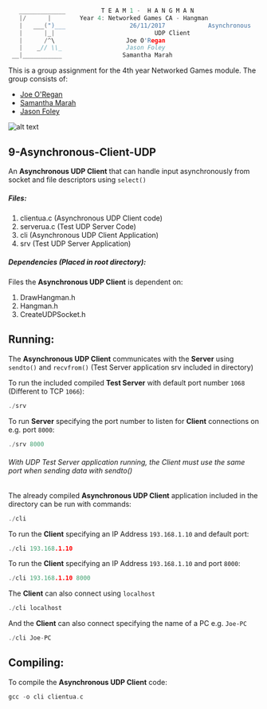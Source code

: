 ```c
   _____________          T E A M 1 -  H A N G M A N
   |/      |        Year 4: Networked Games CA - Hangman
   |   ___(")___                  26/11/2017			Asynchronous
   |      |_| 							 UDP Client
   |      /^\                    Joe O'Regan
   |    _// \\_                  Jason Foley
 __|___________                 Samantha Marah
```

This is a group assignment for the 4th year Networked Games module. The group consists of:

  * [Joe O'Regan](https://github.com/joeaoregan)
  * [Samantha Marah](https://github.com/jasfoley)
  * [Jason Foley](https://github.com/samanthamarah)

![alt text](https://raw.githubusercontent.com/joeaoregan/Yr4-NetworkGames-Hangman/master/Screenshots/9AsynchronousClientUDP.png "Asynchronous UDP Client")

## 9-Asynchronous-Client-UDP

An **Asynchronous UDP Client** that can handle input asynchronously from socket and file descriptors using `select()`

##### Files:

1. clientua.c (Asynchronous UDP Client code)
2. serverua.c (Test UDP Server Code)
2. cli (Asynchronous UDP Client Application)
3. srv (Test UDP Server Application)

##### Dependencies (Placed in root directory):
Files the **Asynchronous UDP Client** is dependent on:

1. DrawHangman.h
2. Hangman.h
3. CreateUDPSocket.h

## Running:

The **Asynchronous UDP Client** communicates with the **Server** using `sendto()` and `recvfrom()` (Test Server application srv included in directory)

To run the included compiled **Test Server** with default port number `1068` (Different to TCP `1066`):
```c
./srv
```

To run **Server** specifying the port number to listen for **Client** connections on e.g. port `8000`:
```c
./srv 8000
```

###### With UDP Test Server application running, the Client must use the same port when sending data with sendto()


The already compiled **Asynchronous UDP Client** application included in the directory can be run with commands: 

```c
./cli
```

To run the **Client** specifying an IP Address `193.168.1.10` and default port: 
```c
./cli 193.168.1.10
```

To run the **Client** specifying an IP Address `193.168.1.10` and port `8000`: 
```c
./cli 193.168.1.10 8000
```

The **Client** can also connect using `localhost`
```c
./cli localhost
```

And the **Client** can also connect specifying the name of a PC e.g. `Joe-PC`
```c
./cli Joe-PC
```

## Compiling:

To compile the **Asynchronous UDP Client** code:
```c
gcc -o cli clientua.c
```

